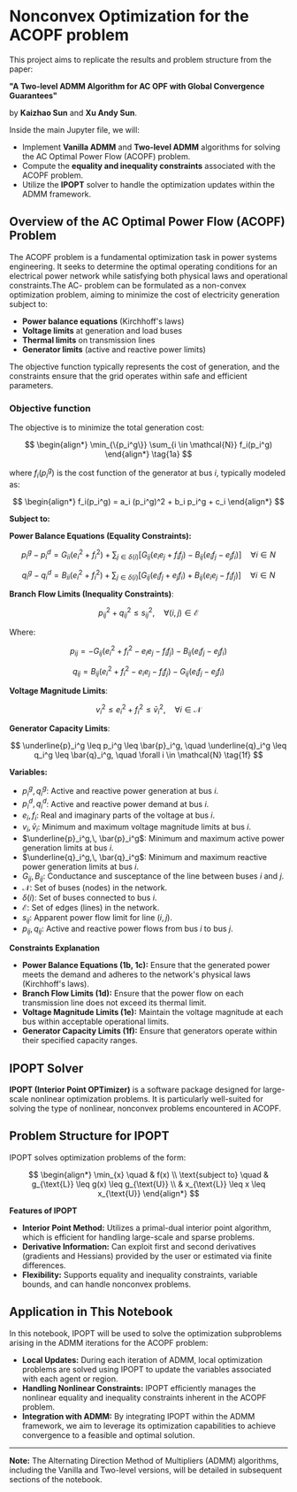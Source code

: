 # Nonconvex Optimization for the ACOPF problem

This project aims to replicate the results and problem structure from the paper:

**"A Two-level ADMM Algorithm for AC OPF with Global Convergence Guarantees"**

by **Kaizhao Sun** and **Xu Andy Sun**.

Inside the main Jupyter file, we will:

- Implement **Vanilla ADMM** and **Two-level ADMM** algorithms for solving the AC Optimal Power Flow (ACOPF) problem.
- Compute the **equality and inequality constraints** associated with the ACOPF problem.
- Utilize the **IPOPT** solver to handle the optimization updates within the ADMM framework.

## Overview of the AC Optimal Power Flow (ACOPF) Problem

The ACOPF problem is a fundamental optimization task in power systems engineering. It seeks to determine the optimal operating conditions for an electrical power network while satisfying both physical laws and operational constraints.The AC- problem can be formulated as a non-convex optimization problem, aiming to minimize the cost of electricity generation subject to:

- **Power balance equations** (Kirchhoff's laws)
- **Voltage limits** at generation and load buses
- **Thermal limits** on transmission lines
- **Generator limits** (active and reactive power limits)

The objective function typically represents the cost of generation, and the constraints ensure that the grid operates within safe and efficient parameters.

### Objective function

The objective is to minimize the total generation cost:

$$
\begin{align*}
\min_{\{p_i^g\}} \sum_{i \in \mathcal{N}} f_i(p_i^g)
\end{align*}
\tag{1a}
$$

where $f_i(p_i^g)$ is the cost function of the generator at bus $i$, typically modeled as:

$$
\begin{align*}
f_i(p_i^g) = a_i (p_i^g)^2 + b_i p_i^g + c_i
\end{align*}
$$

**Subject to:**

**Power Balance Equations (Equality Constraints):**

$$
p_i^g - p_i^d = G_{ii}(e_i^2 + f_i^2) + \sum_{j \in \delta(i)} \left[ G_{ij}(e_i e_j + f_i f_j) - B_{ij}(e_i f_j - e_j f_i) \right]
\quad \forall i \in N
\tag{1b}
$$

$$
q_i^g - q_i^d = B_{ii}(e_i^2 + f_i^2) + \sum_{j \in \delta(i)} \left[ G_{ij}(e_i f_j + e_j f_i) + B_{ij}(e_i e_j - f_i f_j) \right]
\quad \forall i \in N
\tag{1c}
$$

**Branch Flow Limits (Inequality Constraints)**:

$$
p_{ij}^2 + q_{ij}^2 \leq s_{ij}^2, \quad \forall (i, j) \in \mathcal{E}
\tag{1d}
$$

Where:

$$
p_{ij} = -G_{ij}(e_i^2 + f_i^2 - e_i e_j - f_i f_j) - B_{ij}(e_i f_j - e_j f_i)
$$

$$
q_{ij} = B_{ij}(e_i^2 + f_i^2 - e_i e_j - f_i f_j) - G_{ij}(e_i f_j - e_j f_i)
$$

**Voltage Magnitude Limits**:

$$
v_i^2 \leq e_i^2 + f_i^2 \leq \bar{v}_i^2, \quad \forall i \in \mathcal{N}
\tag{1e}
$$

**Generator Capacity Limits**:

$$
\underline{p}_i^g \leq p_i^g \leq \bar{p}_i^g, \quad \underline{q}_i^g \leq q_i^g \leq \bar{q}_i^g, \quad \forall i \in \mathcal{N}
\tag{1f}
$$

**Variables:**

- $p_i^g,\, q_i^g$: Active and reactive power generation at bus $i$.
- $p_i^d,\, q_i^d$: Active and reactive power demand at bus $i$.
- $e_i,\, f_i$: Real and imaginary parts of the voltage at bus $i$.
- $v_i,\, \bar{v}_i$: Minimum and maximum voltage magnitude limits at bus $i$.
- $\underline{p}_i^g,\, \bar{p}_i^g$: Minimum and maximum active power generation limits at bus $i$.
- $\underline{q}_i^g,\, \bar{q}_i^g$: Minimum and maximum reactive power generation limits at bus $i$.
- $G_{ij},\, B_{ij}$: Conductance and susceptance of the line between buses $i$ and $j$.
- $\mathcal{N}$: Set of buses (nodes) in the network.
- $\delta(i)$: Set of buses connected to bus $i$.
- $\mathcal{E}$: Set of edges (lines) in the network.
- $s_{ij}$: Apparent power flow limit for line $(i, j)$.
- $p_{ij},\, q_{ij}$: Active and reactive power flows from bus $i$ to bus $j$.

**Constraints Explanation**

- **Power Balance Equations (1b, 1c):** Ensure that the generated power meets the demand and adheres to the network's physical laws (Kirchhoff's laws).
- **Branch Flow Limits (1d):** Ensure that the power flow on each transmission line does not exceed its thermal limit.
- **Voltage Magnitude Limits (1e):** Maintain the voltage magnitude at each bus within acceptable operational limits.
- **Generator Capacity Limits (1f):** Ensure that generators operate within their specified capacity ranges.

## IPOPT Solver

**IPOPT (Interior Point OPTimizer)** is a software package designed for large-scale nonlinear optimization problems. It is particularly well-suited for solving the type of nonlinear, nonconvex problems encountered in ACOPF.

## Problem Structure for IPOPT

IPOPT solves optimization problems of the form:

$$
\begin{align*}
\min_{x} \quad & f(x) \\
\text{subject to} \quad & g_{\text{L}} \leq g(x) \leq g_{\text{U}} \\
& x_{\text{L}} \leq x \leq x_{\text{U}}
\end{align*}
$$

**Features of IPOPT**

- **Interior Point Method:** Utilizes a primal-dual interior point algorithm, which is efficient for handling large-scale and sparse problems.
- **Derivative Information:** Can exploit first and second derivatives (gradients and Hessians) provided by the user or estimated via finite differences.
- **Flexibility:** Supports equality and inequality constraints, variable bounds, and can handle nonconvex problems.

## Application in This Notebook

In this notebook, IPOPT will be used to solve the optimization subproblems arising in the ADMM iterations for the ACOPF problem:

- **Local Updates:** During each iteration of ADMM, local optimization problems are solved using IPOPT to update the variables associated with each agent or region.
- **Handling Nonlinear Constraints:** IPOPT efficiently manages the nonlinear equality and inequality constraints inherent in the ACOPF problem.
- **Integration with ADMM:** By integrating IPOPT within the ADMM framework, we aim to leverage its optimization capabilities to achieve convergence to a feasible and optimal solution.

---

**Note:** The Alternating Direction Method of Multipliers (ADMM) algorithms, including the Vanilla and Two-level versions, will be detailed in subsequent sections of the notebook.
